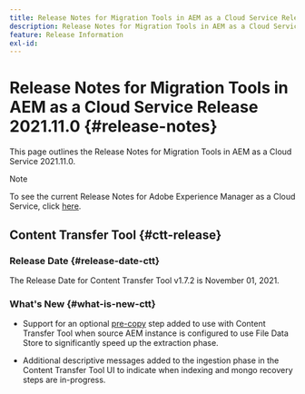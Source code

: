 ```yaml
---
title: Release Notes for Migration Tools in AEM as a Cloud Service Release 2021.11.0
description: Release Notes for Migration Tools in AEM as a Cloud Service Release 2021.11.0
feature: Release Information
exl-id:
---
```


# Release Notes for Migration Tools in AEM as a Cloud Service Release 2021.11.0 {#release-notes}

This page outlines the Release Notes for Migration Tools in AEM as a Cloud Service 2021.11.0.

>[!NOTE]
>To see the current Release Notes for Adobe Experience Manager as a Cloud Service, click [here](https://experienceleague.adobe.com/docs/experience-manager-cloud-service/release-notes/release-notes/release-notes-current.html).

## Content Transfer Tool {#ctt-release}

### Release Date {#release-date-ctt}

The Release Date for Content Transfer Tool v1.7.2 is November 01, 2021.

### What's New {#what-is-new-ctt}

* Support for an optional [pre-copy](https://experienceleague.adobe.com/docs/experience-manager-cloud-service/moving/cloud-migration/content-transfer-tool/handling-large-content-repositories.html?lang=en) step added to use with Content Transfer Tool when source AEM instance is configured to use File Data Store to significantly speed up the extraction phase.

* Additional descriptive messages added to the ingestion phase in the Content Transfer Tool UI to indicate when indexing and mongo recovery steps are in-progress. 